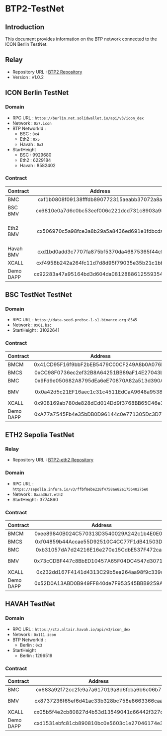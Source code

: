 # BTP2-TestNet


## Introduction
This document provides information on the BTP network connected to the ICON Berlin TestNet.

## Relay
* Repository URL : [BTP2 Repository](https://github.com/icon-project/btp2/tree/v1.0.2)
* Version : v1.0.2
## ICON Berlin TestNet

### Domain
* RPC URL : `https://berlin.net.solidwallet.io/api/v3/icon_dex`
* Network : `0x7.icon`
* BTP NetworkId : 
  * BSC : `0x4`
  * Eth2 : `0x5`
  * Havah : `0x3`
* StartHeight 
  * BSC : 9929680
  * Eth2 : 6229184
  * Havah : 8582402

### Contract
| Contract  | Address |                   Note                    |
|:----------|:-------:|:-----------------------------------------:|
| BMC       |   cxf1b0808f09138fffdb890772315aeabb37072a8a   |                                           |
| BSC BMV   |   cx6810e0a7d6c0bc53eef006c221dcd731c8903a95   |                Bridge Mode                |
| Eth2 BMV  |   cx506970c5a98fce3a8b29a5a8436ed691e1fdbcda   |   Trustless Mode<br /> Supports Capella   |
| Havah BMV |   cxd1bd0add3c7707fa875bf5370da46875365f44cf   |              Trustless Mode               |
| XCALL     |   cxf4958b242a264fc11d7d8d95f79035e35b21c1bb   |                                           |
| Demo DAPP |   cx92283a47a95164bd3d604da08128886125593545   |                                           |


## BSC TestNet TestNet

### Domain
* RPC URL : `https://data-seed-prebsc-1-s1.binance.org:8545`
* Network : `0x61.bsc`
* StartHeight : 31022641

### Contract
| Contract | Address | Note |
|:---------|:-------:|:----:|
| BMCM     |   0x41CD95F16f9bbF2bEB5479C00CF249A8b0A076bF   |      |
| BMCS     |   0xCC98F0736ec2ef32B8A64251BB89aF14E27043b6   |      |
| BMC      |   0x9Fd9e050682A8795dEa6eE70870A82a513d390Ac   |      |
| BMV      |   0x0a42d5c21EF16aec1c31c4511EdCaA9648a9538C   |   Trustless Mode  |
| XCALL    |   0x908169ab780de828dCd014Dd9f3768BB65C46e37   |      |
| Demo DAPP   |   0xA77a7545Fb4e35bDB0D96144c0e771305Dc3D7fB   |      |


## ETH2 Sepolia TestNet

### Relay
* Repository URL : [BTP2-eth2 Repository](https://github.com/icon-project/btp2-eth2)

### Domain
* RPC URL : `https://sepolia.infura.io/v3/ffbf8ebe228f4758ae82e175640275e0`
* Network : `0xaa36a7.eth2`
* StartHeight : 3774860

### Contract
| Contract | Address | Note |
|:---------|:-------:|:----:|
| BMCM     |   0xee89840B024C570313D3540029A242c1b4E0E0A5   |      |
| BMCS     |   0xf04859b44Accae55D92510C4CC77F1dB41503DF5   |      |
| BMC      |   0xb31057dA7d24216E16e270e15CdbE537F472caEF   |      |
| BMV      |   0x73cCDBF447c8BbED10457A65F04DC4547d3071C1   | Trustless Mode |
| XCALL    |   0x232dd167F4141d4313C29b5ea264aa98f9c339d4   |      |
| Demo DAPP   |   0x52D0A13ABD0B949FF840de7F953545BBB9259A9c   |      |


## HAVAH TestNet

### Domain
* RPC URL : `https://ctz.altair.havah.io/api/v3/icon_dex`
* Network : `0x111.icon`
* BTP NetworkId :
  * Berlin : `0x3`
* StartHeight
  * Berlin : 1296519

### Contract
| Contract  | Address |                   Note                    |
|:----------|:-------:|:-----------------------------------------:|
| BMC       |   cx683a92f72cc2fe9a7a617019a8d6fcba6b6c06b7   |                                           |
| BMV |   cx8737236f65ef6d41ac33b328bc758e8663366caa   |              Trustless Mode               |
| XCALL     |   cx05b5f4e2cb80827d4b53d13549041c66442f327d   |                                           |
| Demo DAPP |   cxd1531ebfc81cb890810bc0e5603c1e27046174e3   |                                           |
